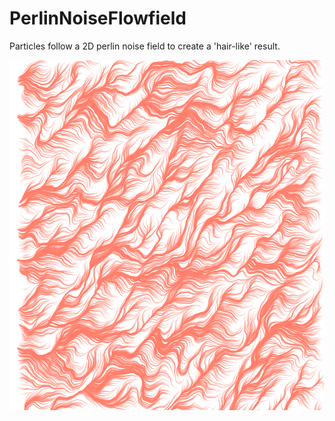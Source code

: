 # PerlinNoiseFlowfield
Particles follow a 2D perlin noise field to create a 'hair-like' result.

![](images/coralOnWhite.png)
